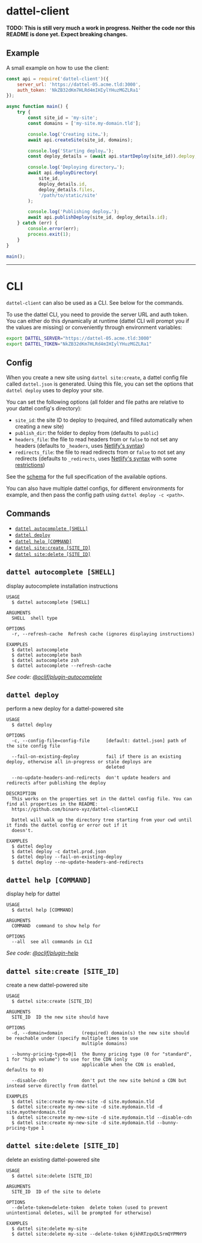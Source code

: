 # dattel-client

**TODO: This is still very much a work in progress. Neither the code nor this README is done yet. Expect breaking changes.**

## Example

A small example on how to use the client:

```js
const api = require('dattel-client')({
    server_url: 'https://dattel-05.acme.tld:3000',
    auth_token: 'NkZB32dKm7HLRd4mIHIylYHuzMGZLRa1'
});

async function main() {
    try {
        const site_id = 'my-site';
        const domains = ['my-site.my-domain.tld'];

        console.log('Creating site…');
        await api.createSite(site_id, domains);

        console.log('Starting deploy…');
        const deploy_details = (await api.startDeploy(site_id)).deploy;

        console.log('Deploying directory…');
        await api.deployDirectory(
            site_id,
            deploy_details.id,
            deploy_details.files,
            '/path/to/static/site'
        );

        console.log('Publishing deploy…');
        await api.publishDeploy(site_id, deploy_details.id);
    } catch (err) {
        console.error(err);
        process.exit(1);
    }
}

main();
```

---

<!-- TODO: The heading levels are unfortunately really messed up here. This is caused by oclif's README generator: https://github.com/oclif/dev-cli/issues/112 -->

# CLI

`dattel-client` can also be used as a CLI. See below for the commands.

To use the dattel CLI, you need to provide the server URL and auth token. You can either do this dynamically at runtime (dattel CLI will prompt you if the values are missing) or conveniently through environment variables:

```sh
export DATTEL_SERVER="https://dattel-05.acme.tld:3000"
export DATTEL_TOKEN="NkZB32dKm7HLRd4mIHIylYHuzMGZLRa1"
```

## Config

When you create a new site using `dattel site:create`, a dattel config file called `dattel.json` is generated. Using this file, you can set the options that `dattel deploy` uses to deploy your site.

You can set the following options (all folder and file paths are relative to your dattel config's directory):

* `site_id`: the site ID to deploy to (required, and filled automatically when creating a new site)
* `publish_dir`: the folder to deploy from (defaults to `public`)
* `headers_file`: the file to read headers from or `false` to not set any headers (defaults to `_headers`, uses [Netlify's syntax](https://docs.netlify.com/routing/headers/#syntax-for-the-headers-file))
* `redirects_file`: the file to read redirects from or `false` to not set any redirects (defaults to `_redirects`, uses [Netlify's syntax](https://docs.netlify.com/routing/redirects/#syntax-for-the-redirects-file) with some [restrictions](/src/lib/redirects.ts))

See the [schema](/config-schema.json) for the full specification of the available options.

You can also have multiple dattel configs, for different environments for example, and then pass the config path using `dattel deploy -c <path>`.

## Commands

<!-- commands -->
* [`dattel autocomplete [SHELL]`](#dattel-autocomplete-shell)
* [`dattel deploy`](#dattel-deploy)
* [`dattel help [COMMAND]`](#dattel-help-command)
* [`dattel site:create [SITE_ID]`](#dattel-sitecreate-site_id)
* [`dattel site:delete [SITE_ID]`](#dattel-sitedelete-site_id)

## `dattel autocomplete [SHELL]`

display autocomplete installation instructions

```
USAGE
  $ dattel autocomplete [SHELL]

ARGUMENTS
  SHELL  shell type

OPTIONS
  -r, --refresh-cache  Refresh cache (ignores displaying instructions)

EXAMPLES
  $ dattel autocomplete
  $ dattel autocomplete bash
  $ dattel autocomplete zsh
  $ dattel autocomplete --refresh-cache
```

_See code: [@oclif/plugin-autocomplete](https://github.com/oclif/plugin-autocomplete/blob/v0.3.0/src/commands/autocomplete/index.ts)_

## `dattel deploy`

perform a new deploy for a dattel-powered site

```
USAGE
  $ dattel deploy

OPTIONS
  -c, --config-file=config-file      [default: dattel.json] path of the site config file

  --fail-on-existing-deploy          fail if there is an existing deploy, otherwise all in-progress or stale deploys are
                                     deleted

  --no-update-headers-and-redirects  don't update headers and redirects after publishing the deploy

DESCRIPTION
  This works on the properties set in the dattel config file. You can find all properties in the README: 
  https://github.com/binaro-xyz/dattel-client#CLI

  Dattel will walk up the directory tree starting from your cwd until it finds the dattel config or error out if it 
  doesn't.

EXAMPLES
  $ dattel deploy
  $ dattel deploy -c dattel.prod.json
  $ dattel deploy --fail-on-existing-deploy
  $ dattel deploy --no-update-headers-and-redirects
```

## `dattel help [COMMAND]`

display help for dattel

```
USAGE
  $ dattel help [COMMAND]

ARGUMENTS
  COMMAND  command to show help for

OPTIONS
  --all  see all commands in CLI
```

_See code: [@oclif/plugin-help](https://github.com/oclif/plugin-help/blob/v3.2.2/src/commands/help.ts)_

## `dattel site:create [SITE_ID]`

create a new dattel-powered site

```
USAGE
  $ dattel site:create [SITE_ID]

ARGUMENTS
  SITE_ID  ID the new site should have

OPTIONS
  -d, --domain=domain       (required) domain(s) the new site should be reachable under (specify multiple times to use
                            multiple domains)

  --bunny-pricing-type=0|1  the Bunny pricing type (0 for "standard", 1 for "high volume") to use for the CDN (only
                            applicable when the CDN is enabled, defaults to 0)

  --disable-cdn             don't put the new site behind a CDN but instead serve directly from dattel

EXAMPLES
  $ dattel site:create my-new-site -d site.mydomain.tld
  $ dattel site:create my-new-site -d site.mydomain.tld -d site.myotherdomain.tld
  $ dattel site:create my-new-site -d site.mydomain.tld --disable-cdn
  $ dattel site:create my-new-site -d site.mydomain.tld --bunny-pricing-type 1
```

## `dattel site:delete [SITE_ID]`

delete an existing dattel-powered site

```
USAGE
  $ dattel site:delete [SITE_ID]

ARGUMENTS
  SITE_ID  ID of the site to delete

OPTIONS
  --delete-token=delete-token  delete token (used to prevent unintentional deletes, will be prompted for otherwise)

EXAMPLES
  $ dattel site:delete my-site
  $ dattel site:delete my-site --delete-token 6jkhRTzqxDLSrmQYPMHY9
```
<!-- commandsstop -->
